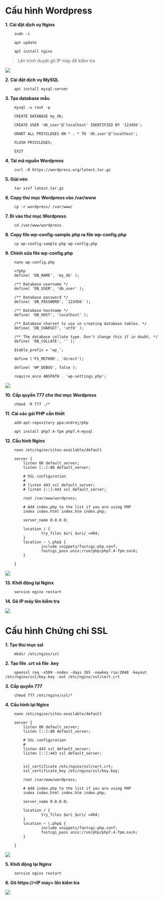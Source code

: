 # Cấu hình Wordpress
**1. Cài đặt dịch vụ Nginx**

        sudo -i

        apt update

        apt install nginx

> Lên trình duyệt gõ IP máy để kiểm tra

![](https://i.imgur.com/e0iSXbw.png)

**2.  Cài đặt dịch vụ MySQL**

        apt install mysql-server


**3. Tạo database mẫu**

        mysql -u root -p

        CREATE DATABASE my_db;
        
        CREATE USER 'db_user'@'localhost' IDENTIFIED BY '123456';

        GRANT ALL PRIVILEGES ON * . * TO 'db_user'@'localhost';

        FLUSH PRIVILEGES;

        EXIT

**4. Tải mã nguồn Wordpress**

        curl -O https://wordpress.org/latest.tar.gz

**5. Giải nén**

        tar xzvf latest.tar.gz

**6. Copy thư mục Wordpress vào /var/www**

        cp -r wordpress/ /var/www/

**7. Đi vào thư mục Wordpress**

        cd /var/www/wordpress

**8. Copy file wp-config-sample.php ra file wp-config.php**

        cp wp-config-sample.php wp-config.php

**9. Chỉnh sửa file wp-config.php**

        nano wp-config.php

> 

        <?php
        define( 'DB_NAME', 'my_db' );

        /** Database username */
        define( 'DB_USER', 'db_user' );

        /** Database password */
        define( 'DB_PASSWORD', '123456' );

        /** Database hostname */
        define( 'DB_HOST', 'localhost' );

        /** Database charset to use in creating database tables. */
        define( 'DB_CHARSET', 'utf8' );

        /** The database collate type. Don't change this if in doubt. */
        define( 'DB_COLLATE', '' );

        $table_prefix = 'wp_';

        define ('FS_METHOD', 'direct');

        define( 'WP_DEBUG', false );

        require_once ABSPATH . 'wp-settings.php';



![](https://i.imgur.com/deMSrfW.png)

**10. Cấp quyền 777 cho thư mục Wordpress**

        chmod -R 777 ./*

**11. Cài các gói PHP cần thiết**

        add-apt-repository ppa:ondrej/php

        apt install php7.4-fpm php7.4-mysql

**12. Cấu hình Nginx**

        nano /etc/nginx/sites-available/default

> 

        server {
            listen 80 default_server;
            listen [::]:80 default_server;

            # SSL configuration
            #
            # listen 443 ssl default_server;
            # listen [::]:443 ssl default_server;

            root /var/www/wordpress;

            # Add index.php to the list if you are using PHP
            index index.html index.htm index.php;

            server_name 0.0.0.0;

            location / {
                    try_files $uri $uri/ =404;
            }
            location ~ \.php$ {
                    include snippets/fastcgi-php.conf;
                    fastcgi_pass unix:/run/php/php7.4-fpm.sock;
            }

        }

![](https://i.imgur.com/3u4fyVU.png)

**13. Khởi động lại Nginx**

        service nginx restart

**14. Gõ IP máy lên kiểm tra**

![](https://i.imgur.com/WRddb6I.png)

# Cấu hình Chứng chỉ SSL

**1. Tạo thư mục ssl**

        mkdir /etc/nginx/ssl

**2. Tạo file .crt và file .key**

        openssl req -x509 -nodes -days 365 -newkey rsa:2048 -keyout /etc/nginx/ssl/key.key -out /etc/nginx/ssl/cert.crt

**3. Cấp quyền 777**

        chmod 777 /etc/nginx/ssl/*

**4. Cấu hình lại Nginx**

        nano /etc/nginx/sites-available/default

> 

        server {
            listen 80 default_server;
            listen [::]:80 default_server;

            # SSL configuration
            #
            listen 443 ssl default_server;
            listen [::]:443 ssl default_server;


            ssl_certificate /etc/nginx/ssl/cert.crt;
            ssl_certificate_key /etc/nginx/ssl/key.key;

            root /var/www/wordpress;

            # Add index.php to the list if you are using PHP
            index index.html index.htm index.php;

            server_name 0.0.0.0;

            location / {
                    try_files $uri $uri/ =404;
            }
            location ~ \.php$ {
                    include snippets/fastcgi-php.conf;
                    fastcgi_pass unix:/run/php/php7.4-fpm.sock;
            }

        }



![](https://i.imgur.com/9YKGaCQ.png)


**5. Khởi động lại Nginx**

        service nginx restart

**6. Gõ https://<IP máy> lên kiểm tra**

![](https://i.imgur.com/AxdBFFh.png)


